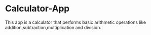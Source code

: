 # Calculator-App
This app is a calculator that performs basic arithmetic operations like addition,subtraction,multiplication and division.
